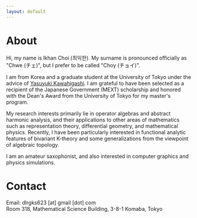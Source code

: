 ```yaml
---
layout: default
---
```


<script type="text/javascript">
  var imageList = [
	  { url: "/assets/img/220107.jpg", scale: 1 },
	  { url: "/assets/img/250708.jpg", scale: 1 },
	  { url: "/assets/img/250813.jpeg", scale: 1.2 },
  ];
	var fixedWidth = 120;
  var fixedHeight = 160;

  function getImageTag() {
    var randomIndex = Math.floor(Math.random() * imageList.length);
    var imgData = imageList[randomIndex];

    var containerStyle =
      "width:" + fixedWidth + "px;" +
      "height:" + fixedHeight + "px;" +
      "margin:20px 4px 4px 4px;" +
      "overflow:hidden;" +
      "position:relative;" +
    	"float:right;" +
      "border-radius:8px;";

    var imgStyle = 
      "width:100%; height:100%;" +
      "object-fit:cover;" +
      "position:absolute; top:50%; left:50%;" +
      "transform:translate(-50%,-50%) scale(" + imgData.scale + ");";

    var html = 
      '<div style="' + containerStyle + '">' +
      '<img src="' + imgData.url + '" style="' + imgStyle + '"/>' +
      '</div>';

    return html;
  }
  document.write(getImageTag());
</script>

# About

Hi, my name is Ikhan Choi (최익한).
My surname is pronounced officially as "Chwe (チェ)", but I prefer to be called "Choy (チョイ)".

I am from Korea and a graduate student at the University of Tokyo under the advice of [Yasuyuki Kawahigashi](https://www.ms.u-tokyo.ac.jp/~yasuyuki/index-e.html).
I am grateful to have been selected as a recipient of the Japanese Government (MEXT) scholarship and honored with the Dean's Award from the University of Tokyo for my master's program.

My research interests primarily lie in operator algebras and abstract harmonic analysis, and their applications to other areas of mathematics such as representation theory, differential geometry, and mathematical physics.
Recently, I have been particularly interested in functional analytic features of bivariant K-theory and some generalizations from the viewpoint of algebraic topology.

I am an amateur saxophonist, and also interested in computer graphics and physics simulations.


# Contact

Email: dlrgks623 [at] gmail [dot] com<br>
Room 318, Mathematical Science Building, 3-8-1 Komaba, Tokyo